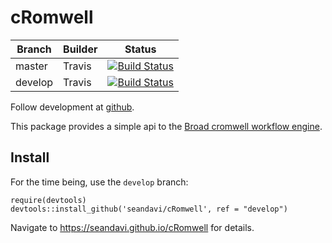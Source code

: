 # cRomwell

 Branch | Builder | Status 
---- | ---- | ----
master | Travis | [![Build Status](https://travis-ci.org/seandavi/cRomwell.svg?branch=master)](https://travis-ci.org/seandavi/cRomwell)
develop | Travis | [![Build Status](https://travis-ci.org/seandavi/cRomwell.svg?branch=develop)](https://travis-ci.org/seandavi/cRomwell)

Follow development at [github](https://github.com/seandavi/cRomwell).

This package provides a simple api to the [Broad cromwell workflow engine](https://github.com/broadinstitute/cromwell).

## Install

For the time being, use the `develop` branch:

```{r}
require(devtools)
devtools::install_github('seandavi/cRomwell', ref = "develop")
```

Navigate to https://seandavi.github.io/cRomwell for details.
